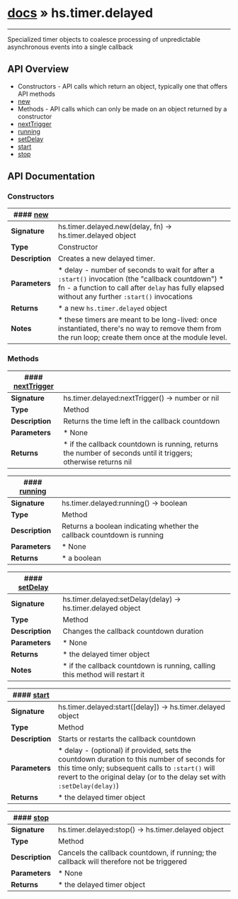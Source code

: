 # [docs](index.md) » hs.timer.delayed
---

Specialized timer objects to coalesce processing of unpredictable asynchronous events into a single callback

## API Overview
* Constructors - API calls which return an object, typically one that offers API methods
 * [new](#new)
* Methods - API calls which can only be made on an object returned by a constructor
 * [nextTrigger](#nextTrigger)
 * [running](#running)
 * [setDelay](#setDelay)
 * [start](#start)
 * [stop](#stop)

## API Documentation

### Constructors

| #### [new](#new)    |                                                                           |
| --------------------------------------------|---------------------------------------------------------------------------|
| **Signature**                               | hs.timer.delayed.new(delay, fn) -> hs.timer.delayed object                                                            |
| **Type**                                    | Constructor                                                           |
| **Description**                             | Creates a new delayed timer.                                                           |
| **Parameters**                              |  * delay - number of seconds to wait for after a `:start()` invocation (the "callback countdown") * fn - a function to call after `delay` has fully elapsed without any further `:start()` invocations         |
| **Returns**                                 |  * a new `hs.timer.delayed` object                  |
| **Notes**                                   |   * these timers are meant to be long-lived: once instantiated, there's no way to remove them from the run loop;    create them once at the module level.                        |

### Methods

| #### [nextTrigger](#nextTrigger)    |                                                                           |
| --------------------------------------------|---------------------------------------------------------------------------|
| **Signature**                               | hs.timer.delayed:nextTrigger() -> number or nil                                                            |
| **Type**                                    | Method                                                           |
| **Description**                             | Returns the time left in the callback countdown                                                           |
| **Parameters**                              |   * None         |
| **Returns**                                 |   * if the callback countdown is running, returns the number of seconds until it triggers; otherwise returns nil                  |

| #### [running](#running)    |                                                                           |
| --------------------------------------------|---------------------------------------------------------------------------|
| **Signature**                               | hs.timer.delayed:running() -> boolean                                                            |
| **Type**                                    | Method                                                           |
| **Description**                             | Returns a boolean indicating whether the callback countdown is running                                                           |
| **Parameters**                              |   * None         |
| **Returns**                                 |   * a boolean                  |

| #### [setDelay](#setDelay)    |                                                                           |
| --------------------------------------------|---------------------------------------------------------------------------|
| **Signature**                               | hs.timer.delayed:setDelay(delay) -> hs.timer.delayed object                                                            |
| **Type**                                    | Method                                                           |
| **Description**                             | Changes the callback countdown duration                                                           |
| **Parameters**                              |   * None         |
| **Returns**                                 |   * the delayed timer object                  |
| **Notes**                                   |   * if the callback countdown is running, calling this method will restart it                        |

| #### [start](#start)    |                                                                           |
| --------------------------------------------|---------------------------------------------------------------------------|
| **Signature**                               | hs.timer.delayed:start([delay]) -> hs.timer.delayed object                                                            |
| **Type**                                    | Method                                                           |
| **Description**                             | Starts or restarts the callback countdown                                                           |
| **Parameters**                              |   * delay - (optional) if provided, sets the countdown duration to this number of seconds    for this time only; subsequent calls to `:start()` will revert to the original delay (or    to the delay set with `:setDelay(delay)`)         |
| **Returns**                                 |   * the delayed timer object                  |

| #### [stop](#stop)    |                                                                           |
| --------------------------------------------|---------------------------------------------------------------------------|
| **Signature**                               | hs.timer.delayed:stop() -> hs.timer.delayed object                                                            |
| **Type**                                    | Method                                                           |
| **Description**                             | Cancels the callback countdown, if running; the callback will therefore not be triggered                                                           |
| **Parameters**                              |   * None         |
| **Returns**                                 |   * the delayed timer object                  |

